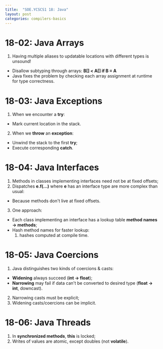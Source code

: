 ```yaml
---
title:  "SOE.YCSCS1 18: Java"
layout: post
categories: compilers-basics
---
```


# 18-02: Java Arrays
1. Having multiple aliases to updatable locations with different types is unsound!
  - Disallow subtyping through arrays: **B[] < A[] if B = A**
  - Java fixes the problem by checking each array assignment at runtime for type correctness.

# 18-03: Java Exceptions
1. When we encounter a **try**:
  - Mark current location in the stack.
2. When we **throw** an **exception**:
  - Unwind the stack to the first **try**;
  - Execute corresponding **catch**.

# 18-04: Java Interfaces
1. Methods in classes implementing interfaces need not be at fixed offsets;
2. Dispatches **e.f(...)** where **e** has an interface type are more complex than usual:
  - Because methods don't live at fixed offsets.
3. One approach:
  - Each class implementing an interface has a lookup table **method names -> methods**;
  - Hash method names for faster lookup:
    1. hashes computed at compile time.

# 18-05: Java Coercions
1. Java distinguishes two kinds of coercions & casts:
  - **Widening** always succeed (**int -> float**);
  - **Narrowing** may fail if data can't be converted to desired type (**float -> int**, downcast).
2. Narrowing casts must be explicit;
3. Widening casts/coercions can be implicit.

# 18-06: Java Threads
1. In **synchronized methods**, **this** is locked;
2. Writes of values are atomic, except doubles (not **volatile**).
